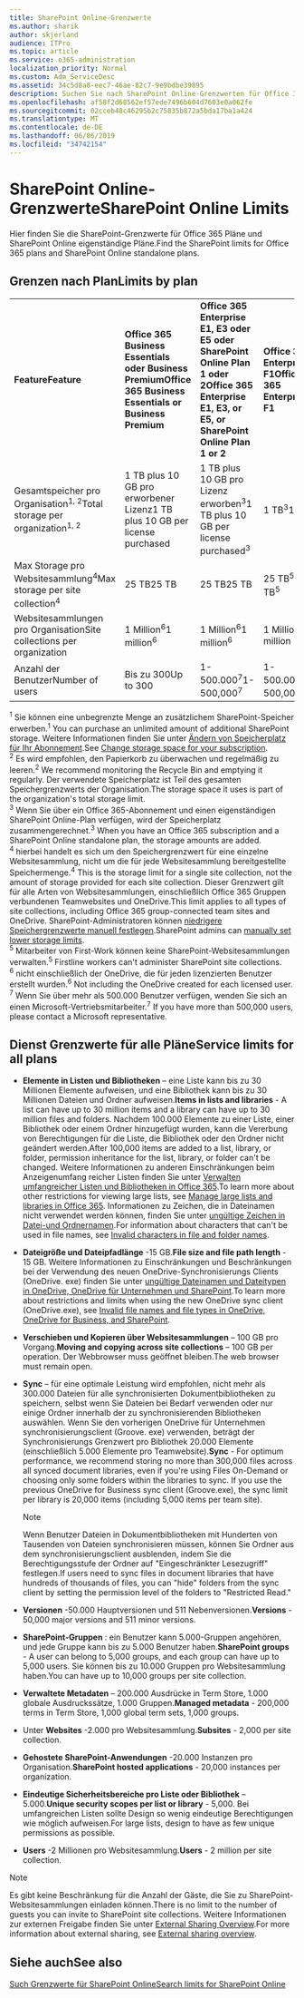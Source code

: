 ```yaml
---
title: SharePoint Online-Grenzwerte
ms.author: sharik
author: skjerland
audience: ITPro
ms.topic: article
ms.service: o365-administration
localization_priority: Normal
ms.custom: Adm_ServiceDesc
ms.assetid: 34c5d8a8-eec7-46ae-82c7-9e9bdbe39895
description: Suchen Sie nach SharePoint Online-Grenzwerten für Office 365 Enterprise-Pläne und eigenständige Pläne.
ms.openlocfilehash: af58f2d68562ef57ede7496b604d7603e0a062fe
ms.sourcegitcommit: 02cceb48c46295b2c75835b872a5bda17ba1a424
ms.translationtype: MT
ms.contentlocale: de-DE
ms.lasthandoff: 06/06/2019
ms.locfileid: "34742154"
---
```

# <a name="sharepoint-online-limits"></a><span data-ttu-id="9a614-103">SharePoint Online-Grenzwerte</span><span class="sxs-lookup"><span data-stu-id="9a614-103">SharePoint Online Limits</span></span> 

<span data-ttu-id="9a614-104">Hier finden Sie die SharePoint-Grenzwerte für Office 365 Pläne und SharePoint Online eigenständige Pläne.</span><span class="sxs-lookup"><span data-stu-id="9a614-104">Find the SharePoint limits for Office 365 plans and SharePoint Online standalone plans.</span></span>
  
## <a name="limits-by-plan"></a><span data-ttu-id="9a614-105">Grenzen nach Plan</span><span class="sxs-lookup"><span data-stu-id="9a614-105">Limits by plan</span></span> 

|||||
|:-----|:-----|:-----|:-----|
|<span data-ttu-id="9a614-106">**Feature**</span><span class="sxs-lookup"><span data-stu-id="9a614-106">**Feature**</span></span> <br/> |<span data-ttu-id="9a614-107">**Office 365 Business Essentials oder Business Premium**</span><span class="sxs-lookup"><span data-stu-id="9a614-107">**Office 365 Business Essentials or Business Premium**</span></span> <br/> |<span data-ttu-id="9a614-108">**Office 365 Enterprise E1, E3 oder E5 oder SharePoint Online Plan 1 oder 2**</span><span class="sxs-lookup"><span data-stu-id="9a614-108">**Office 365 Enterprise E1, E3, or E5, or SharePoint Online Plan 1 or 2**</span></span> <br/> | <span data-ttu-id="9a614-109">**Office 365 Enterprise F1**</span><span class="sxs-lookup"><span data-stu-id="9a614-109">**Office 365 Enterprise F1**</span></span> <br/> |
|<span data-ttu-id="9a614-110">Gesamtspeicher pro Organisation<sup>1, 2</sup></span><span class="sxs-lookup"><span data-stu-id="9a614-110">Total storage per organization<sup>1, 2</sup></span></span> <br/> |<span data-ttu-id="9a614-111">1 TB plus 10 GB pro erworbener Lizenz</span><span class="sxs-lookup"><span data-stu-id="9a614-111">1 TB plus 10 GB per license purchased</span></span>  <br/> |<span data-ttu-id="9a614-112">1 TB plus 10 GB pro Lizenz erworben<sup>3</sup></span><span class="sxs-lookup"><span data-stu-id="9a614-112">1 TB plus 10 GB per license purchased<sup>3</sup></span></span> <br/> |<span data-ttu-id="9a614-113">1 TB<sup>3</sup></span><span class="sxs-lookup"><span data-stu-id="9a614-113">1 TB<sup>3</sup></span></span> <br/> |
|<span data-ttu-id="9a614-114">Max Storage pro Websitesammlung<sup>4</sup></span><span class="sxs-lookup"><span data-stu-id="9a614-114">Max storage per site collection<sup>4</sup></span></span><br/> |<span data-ttu-id="9a614-115">25 TB</span><span class="sxs-lookup"><span data-stu-id="9a614-115">25 TB</span></span> <br/> |<span data-ttu-id="9a614-116">25 TB</span><span class="sxs-lookup"><span data-stu-id="9a614-116">25 TB</span></span> <br/> |<span data-ttu-id="9a614-117">25 TB<sup>5</sup></span><span class="sxs-lookup"><span data-stu-id="9a614-117">25 TB<sup>5</sup></span></span> <br/> |
|<span data-ttu-id="9a614-118">Websitesammlungen pro Organisation</span><span class="sxs-lookup"><span data-stu-id="9a614-118">Site collections per organization</span></span>  <br/> |<span data-ttu-id="9a614-119">1 Million<sup>6</sup></span><span class="sxs-lookup"><span data-stu-id="9a614-119">1 million<sup>6</sup></span></span> <br/> |<span data-ttu-id="9a614-120">1 Million<sup>6</sup></span><span class="sxs-lookup"><span data-stu-id="9a614-120">1 million<sup>6</sup></span></span> <br/> |<span data-ttu-id="9a614-121">1 Million</span><span class="sxs-lookup"><span data-stu-id="9a614-121">1 million</span></span><br/> |
|<span data-ttu-id="9a614-122">Anzahl der Benutzer</span><span class="sxs-lookup"><span data-stu-id="9a614-122">Number of users</span></span>  <br/> |<span data-ttu-id="9a614-123">Bis zu 300</span><span class="sxs-lookup"><span data-stu-id="9a614-123">Up to 300</span></span>  <br/> |<span data-ttu-id="9a614-124">1-500.000<sup>7</sup></span><span class="sxs-lookup"><span data-stu-id="9a614-124">1- 500,000<sup>7</sup></span></span> <br/> |<span data-ttu-id="9a614-125">1-500.000<sup>7</sup></span><span class="sxs-lookup"><span data-stu-id="9a614-125">1- 500,000<sup>7</sup></span></span> <br/> |
   
<span data-ttu-id="9a614-126"><sup>1</sup> Sie können eine unbegrenzte Menge an zusätzlichem SharePoint-Speicher erwerben.</span><span class="sxs-lookup"><span data-stu-id="9a614-126"><sup>1</sup> You can purchase an unlimited amount of additional SharePoint storage.</span></span> <span data-ttu-id="9a614-127">Weitere Informationen finden Sie unter [Ändern von Speicherplatz für Ihr Abonnement](/office365/admin/subscriptions-and-billing/add-storage-space).</span><span class="sxs-lookup"><span data-stu-id="9a614-127">See [Change storage space for your subscription](/office365/admin/subscriptions-and-billing/add-storage-space).</span></span> 
<br/><span data-ttu-id="9a614-128"><sup>2</sup> Es wird empfohlen, den Papierkorb zu überwachen und regelmäßig zu leeren.</span><span class="sxs-lookup"><span data-stu-id="9a614-128"><sup>2</sup> We recommend monitoring the Recycle Bin and emptying it regularly.</span></span> <span data-ttu-id="9a614-129">Der verwendete Speicherplatz ist Teil des gesamten Speichergrenzwerts der Organisation.</span><span class="sxs-lookup"><span data-stu-id="9a614-129">The storage space it uses is part of the organization's total storage limit.</span></span> 
<br/> <span data-ttu-id="9a614-130"><sup>3</sup> Wenn Sie über ein Office 365-Abonnement und einen eigenständigen SharePoint Online-Plan verfügen, wird der Speicherplatz zusammengerechnet.</span><span class="sxs-lookup"><span data-stu-id="9a614-130"><sup>3</sup> When you have an Office 365 subscription and a SharePoint Online standalone plan, the storage amounts are added.</span></span> 
<br/> <span data-ttu-id="9a614-131"><sup>4</sup> hierbei handelt es sich um den Speichergrenzwert für eine einzelne Websitesammlung, nicht um die für jede Websitesammlung bereitgestellte Speichermenge.</span><span class="sxs-lookup"><span data-stu-id="9a614-131"><sup>4</sup> This is the storage limit for a single site collection, not the amount of storage provided for each site collection.</span></span> <span data-ttu-id="9a614-132">Dieser Grenzwert gilt für alle Arten von Websitesammlungen, einschließlich Office 365 Gruppen verbundenen Teamwebsites und OneDrive.</span><span class="sxs-lookup"><span data-stu-id="9a614-132">This limit applies to all types of site collections, including Office 365 group-connected team sites and OneDrive.</span></span> <span data-ttu-id="9a614-133">SharePoint-Administratoren können [niedrigere Speichergrenzwerte manuell festlegen](/sharepoint/manage-site-collection-storage-limits).</span><span class="sxs-lookup"><span data-stu-id="9a614-133">SharePoint admins can [manually set lower storage limits](/sharepoint/manage-site-collection-storage-limits).</span></span> 
<br/> <span data-ttu-id="9a614-134"><sup>5</sup> Mitarbeiter von First-Work können keine SharePoint-Websitesammlungen verwalten.</span><span class="sxs-lookup"><span data-stu-id="9a614-134"><sup>5</sup> Firstline workers can't administer SharePoint site collections.</span></span> 
<br/> <span data-ttu-id="9a614-135"><sup>6</sup> nicht einschließlich der OneDrive, die für jeden lizenzierten Benutzer erstellt wurden.</span><span class="sxs-lookup"><span data-stu-id="9a614-135"><sup>6</sup> Not including the OneDrive created for each licensed user.</span></span> 
<br/> <span data-ttu-id="9a614-136"><sup>7</sup> Wenn Sie über mehr als 500.000 Benutzer verfügen, wenden Sie sich an einen Microsoft-Vertriebsmitarbeiter.</span><span class="sxs-lookup"><span data-stu-id="9a614-136"><sup>7</sup> If you have more than 500,000 users, please contact a Microsoft representative.</span></span> 
  

  
## <a name="service-limits-for-all-plans"></a><span data-ttu-id="9a614-137">Dienst Grenzwerte für alle Pläne</span><span class="sxs-lookup"><span data-stu-id="9a614-137">Service limits for all plans</span></span>

- <span data-ttu-id="9a614-138">**Elemente in Listen und Bibliotheken** – eine Liste kann bis zu 30 Millionen Elemente aufweisen, und eine Bibliothek kann bis zu 30 Millionen Dateien und Ordner aufweisen.</span><span class="sxs-lookup"><span data-stu-id="9a614-138">**Items in lists and libraries** - A list can have up to 30 million items and a library can have up to 30 million files and folders.</span></span> <span data-ttu-id="9a614-139">Nachdem 100.000 Elemente zu einer Liste, einer Bibliothek oder einem Ordner hinzugefügt wurden, kann die Vererbung von Berechtigungen für die Liste, die Bibliothek oder den Ordner nicht geändert werden.</span><span class="sxs-lookup"><span data-stu-id="9a614-139">After 100,000 items are added to a list, library, or folder, permission inheritance for the list, library, or folder can't be changed.</span></span> <span data-ttu-id="9a614-140">Weitere Informationen zu anderen Einschränkungen beim Anzeigenumfang reicher Listen finden Sie unter [Verwalten umfangreicher Listen und Bibliotheken in Office 365](https://support.office.com/article/b4038448-ec0e-49b7-b853-679d3d8fb784).</span><span class="sxs-lookup"><span data-stu-id="9a614-140">To learn more about other restrictions for viewing large lists, see [Manage large lists and libraries in Office 365](https://support.office.com/article/b4038448-ec0e-49b7-b853-679d3d8fb784).</span></span> <span data-ttu-id="9a614-141">Informationen zu Zeichen, die in Dateinamen nicht verwendet werden können, finden Sie unter [ungültige Zeichen in Datei-und Ordnernamen](https://support.office.com/article/64883a5d-228e-48f5-b3d2-eb39e07630fa).</span><span class="sxs-lookup"><span data-stu-id="9a614-141">For information about characters that can't be used in file names, see [Invalid characters in file and folder names](https://support.office.com/article/64883a5d-228e-48f5-b3d2-eb39e07630fa).</span></span>

- <span data-ttu-id="9a614-142">**Dateigröße und Dateipfadlänge** -15 GB.</span><span class="sxs-lookup"><span data-stu-id="9a614-142">**File size and file path length** - 15 GB.</span></span> <span data-ttu-id="9a614-143">Weitere Informationen zu Einschränkungen und Beschränkungen bei der Verwendung des neuen OneDrive-Synchronisierungs Clients (OneDrive. exe) finden Sie unter [ungültige Dateinamen und Dateitypen in OneDrive, OneDrive für Unternehmen und SharePoint](https://support.office.com/article/64883a5d-228e-48f5-b3d2-eb39e07630fa).</span><span class="sxs-lookup"><span data-stu-id="9a614-143">To learn more about restrictions and limits when using the new OneDrive sync client (OneDrive.exe), see [Invalid file names and file types in OneDrive, OneDrive for Business, and SharePoint](https://support.office.com/article/64883a5d-228e-48f5-b3d2-eb39e07630fa).</span></span>

- <span data-ttu-id="9a614-144">**Verschieben und Kopieren über Websitesammlungen** – 100 GB pro Vorgang.</span><span class="sxs-lookup"><span data-stu-id="9a614-144">**Moving and copying across site collections** – 100 GB per operation.</span></span> <span data-ttu-id="9a614-145">Der Webbrowser muss geöffnet bleiben.</span><span class="sxs-lookup"><span data-stu-id="9a614-145">The web browser must remain open.</span></span>

- <span data-ttu-id="9a614-146">**Sync** – für eine optimale Leistung wird empfohlen, nicht mehr als 300.000 Dateien für alle synchronisierten Dokumentbibliotheken zu speichern, selbst wenn Sie Dateien bei Bedarf verwenden oder nur einige Ordner innerhalb der zu synchronisierenden Bibliotheken auswählen. Wenn Sie den vorherigen OneDrive für Unternehmen synchronisierungsclient (Groove. exe) verwenden, beträgt der Synchronisierungs Grenzwert pro Bibliothek 20.000 Elemente (einschließlich 5.000 Elemente pro Teamwebsite).</span><span class="sxs-lookup"><span data-stu-id="9a614-146">**Sync** - For optimum performance, we recommend storing no more than 300,000 files across all synced document libraries, even if you're using Files On-Demand or choosing only some folders within the libraries to sync. If you use the previous OneDrive for Business sync client (Groove.exe), the sync limit per library is 20,000 items (including 5,000 items per team site).</span></span>

    > [!NOTE]
    > <span data-ttu-id="9a614-147">Wenn Benutzer Dateien in Dokumentbibliotheken mit Hunderten von Tausenden von Dateien synchronisieren müssen, können Sie Ordner aus dem synchronisierungsclient ausblenden, indem Sie die Berechtigungsstufe der Ordner auf "Eingeschränkter Lesezugriff" festlegen.</span><span class="sxs-lookup"><span data-stu-id="9a614-147">If users need to sync files in document libraries that have hundreds of thousands of files, you can "hide" folders from the sync client by setting the permission level of the folders to "Restricted Read."</span></span> 

- <span data-ttu-id="9a614-148">**Versionen** -50.000 Hauptversionen und 511 Nebenversionen.</span><span class="sxs-lookup"><span data-stu-id="9a614-148">**Versions** - 50,000 major versions and 511 minor versions.</span></span>

- <span data-ttu-id="9a614-149">**SharePoint-Gruppen** : ein Benutzer kann 5.000-Gruppen angehören, und jede Gruppe kann bis zu 5.000 Benutzer haben.</span><span class="sxs-lookup"><span data-stu-id="9a614-149">**SharePoint groups** - A user can belong to 5,000 groups, and each group can have up to 5,000 users.</span></span> <span data-ttu-id="9a614-150">Sie können bis zu 10.000 Gruppen pro Websitesammlung haben.</span><span class="sxs-lookup"><span data-stu-id="9a614-150">You can have up to 10,000 groups per site collection.</span></span>

- <span data-ttu-id="9a614-151">**Verwaltete Metadaten** – 200.000 Ausdrücke in Term Store, 1.000 globale Ausdruckssätze, 1.000 Gruppen.</span><span class="sxs-lookup"><span data-stu-id="9a614-151">**Managed metadata** - 200,000 terms in Term Store, 1,000 global term sets, 1,000 groups.</span></span>

- <span data-ttu-id="9a614-152">Unter **Websites** -2.000 pro Websitesammlung.</span><span class="sxs-lookup"><span data-stu-id="9a614-152">**Subsites** - 2,000 per site collection.</span></span>

- <span data-ttu-id="9a614-153">**Gehostete SharePoint-Anwendungen** -20.000 Instanzen pro Organisation.</span><span class="sxs-lookup"><span data-stu-id="9a614-153">**SharePoint hosted applications** - 20,000 instances per organization.</span></span>

- <span data-ttu-id="9a614-154">**Eindeutige Sicherheitsbereiche pro Liste oder Bibliothek** – 5.000.</span><span class="sxs-lookup"><span data-stu-id="9a614-154">**Unique security scopes per list or library** - 5,000.</span></span> <span data-ttu-id="9a614-155">Bei umfangreichen Listen sollte Design so wenig eindeutige Berechtigungen wie möglich aufweisen.</span><span class="sxs-lookup"><span data-stu-id="9a614-155">For large lists, design to have as few unique permissions as possible.</span></span>

- <span data-ttu-id="9a614-156">**Users** -2 Millionen pro Websitesammlung.</span><span class="sxs-lookup"><span data-stu-id="9a614-156">**Users** - 2 million per site collection.</span></span>

> [!NOTE]
> <span data-ttu-id="9a614-157">Es gibt keine Beschränkung für die Anzahl der Gäste, die Sie zu SharePoint-Websitesammlungen einladen können.</span><span class="sxs-lookup"><span data-stu-id="9a614-157">There is no limit to the number of guests you can invite to SharePoint site collections.</span></span> <span data-ttu-id="9a614-158">Weitere Informationen zur externen Freigabe finden Sie unter [External Sharing Overview](/sharepoint/external-sharing-overview).</span><span class="sxs-lookup"><span data-stu-id="9a614-158">For more information about external sharing, see [External sharing overview](/sharepoint/external-sharing-overview).</span></span>

## <a name="see-also"></a><span data-ttu-id="9a614-159">Siehe auch</span><span class="sxs-lookup"><span data-stu-id="9a614-159">See also</span></span>

[<span data-ttu-id="9a614-160">Such Grenzwerte für SharePoint Online</span><span class="sxs-lookup"><span data-stu-id="9a614-160">Search limits for SharePoint Online</span></span>](/sharepoint/search-limits)
